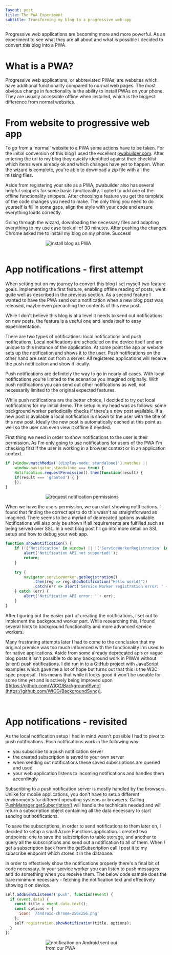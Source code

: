 ```yaml
---
layout: post
title: The PWA Experiment
subtitle: Transforming my blog to a progressive web app
---
```


Progressive web applications are becoming more and more powerful. As an experiment to see what they are all about and what is possible I decided to convert this blog into a PWA.

# What is a PWA?

Progressive web applications, or abbreviated PWAs, are websites which have additional functionality compared to normal web pages. The most obvious change in functionality is the ability to install PWAs on your phone. They are usually accessible offline when installed, which is the biggest difference from normal websites.

# From website to progressive web app

To go from a 'normal' website to a PWA some actions have to be taken. For the initial conversion of this blog I used the excellent [pwabuilder.com](https://www.pwabuilder.com). After entering the url to my blog they quickly identified against their checklist which items were already ok and which changes have yet to happen. When the wizard is complete, you're able to download a zip file with all the missing files.

Aside from registering your site as a PWA, pwabuilder also has several helpful snippets for some basic functionality. I opted to add one of the offline functionality snippets. After choosing a feature you get the template of the code changes you need to make. The only thing you need to do yourself is fill in some gaps, align the style with your code and ensure everything loads correctly.

Going through the wizard, downloading the necessary files and adapting everything to my use case took all of 30 minutes. After pushing the changes Chrome asked me to install my blog on my phone. Success!

<img src="/img/pwa-notification-install.png" title="install blog as PWA" style="max-width: 50%; display: block; margin-right: auto; margin-left: auto;" />

<br />

# App notifications - first attempt

When setting out on my journey to convert this blog I set myself two feature goals. Implementing the first feature, enabling offline reading of posts, went quite well as described in the previous section. As a second feature I wanted to have the PWA send out a notification when a new blog post was released, maybe even precaching the contents of this new post.

While I don't believe this blog is at a level it needs to send out notifications on new posts, the feature is a useful one and lends itself to easy experimentation.

There are two types of notifications: local notifications and push notifications. Local notifications are scheduled on the device itself and are unique to this instance of the application. At some point the app or website sets up the notification and shows it to the user. Push notifications on the other hand are sent out from a server. All registered applications will receive the push notification and show it locally.

Push notifications are definitely the way to go in nearly all cases. With local notifications you're limited to the scenarios you imagined originally. With push notifications you can send out other notifications as well, not necessarily limited to the original expected features.

While push notifications are the better choice, I decided to try out local notifications for my initial demo. The setup in my head was as follows: some background worker periodically checks if there's a new post available. If a new post is available a local notification is shown to the user with the title of this new post. Ideally the new post is automatically cached at this point as well so the user can even view it offline if needed.

First thing we need in order to show notifications to the user is their permission. As I'm only going to use notifications for users of the PWA I'm checking first if the user is working in a browser context or in an application context.

```javascript
if (window.matchMedia('(display-mode: standalone)').matches || 
    window.navigator.standalone === true) {
    Notification.requestPermission().then(function(result) {
    if(result === 'granted') { }
    });
}
```

<img src="/img/pwa-notification-permission.png" title="request notification permissions" style="max-width: 50%; display: block; margin-right: auto; margin-left: auto;" />

When we have the users permission, we can start showing notifications. I found that finding the correct api to do this wasn't as straightforward as imagined. There seems to be a myriad of deprecated options available. Notifications will also only be shown if all requirements are fulfilled such as being served over SSL. In a next blog post I'll go into more detail on SSL setup and how to debug your web app.

```javascript
function showNotification() {
    if (!('Notification' in window) || !('ServiceWorkerRegistration' in window)) {
        alert('Notification API not supported!');
        return;
    }
    
    try {
        navigator.serviceWorker.getRegistration()
            .then(reg => reg.showNotification("Hello world!"))
            .catch(err => alert('Service Worker registration error: ' + err));
    } catch (err) {
        alert('Notification API error: ' + err);
    }
}
```

After figuring out the easier part of creating the notifications, I set out to implement the background worker part. While researching this, I found several hints to background functionality and more advanced service workers.

Many frustrating attempts later I had to come to the conclusion that my original premise was too much influenced with the functionality I'm used to for native applications. Aside from some already deprecated apis or vague blog posts it isn't possible to do any background work in PWA's without (silent) push notifications. I did run in to a GitHub project with JavaScript examples which gave me a lot of hope but turns out that this is the W3C spec proposal. This means that while it looks good it won't be useable for some time yet and is actively being improved upon ([https://github.com/WICG/BackgroundSync](https://github.com/WICG/BackgroundSync)).

<br />

# App notifications - revisited

As the local notification setup I had in mind wasn't possible I had to pivot to push notifications. Push notifications work in the following way:

- you subscribe to a push notification server
- the created subscription is saved to your own server
- when sending out notifications these saved subscriptions are queried and used
- your web application listens to incoming notifications and handles them accordingly

Subscribing to a push notification server is mostly handled by the browsers. Unlike for mobile applications, you don't have to setup different environments for different operating systems or browsers. Calling [PushManager.getSubscription()](https://developer.mozilla.org/en-US/docs/Web/API/PushManager/getSubscription) will handle the technicals needed and will return a subscription object containing all the data necessary to start sending out notifications.

To save the subscriptions, in order to send notifications to them later on, I decided to setup a small Azure Functions application. I created two endpoints: one to save the subscription to table storage, and another to query all the subscriptions and send out a notification to all of them. When I get a subscription back from the getSubscription call I post it to my subscribe endpoint which stores it in the database.

In order to effectively show the notifications properly there's a final bit of code necessary. In your service worker you can listen to push messages and do something when you receive them. The below code sample does the bare minimum necessary - fetching the notification text and effectively showing it on device.

```javascript
self.addEventListener('push', function(event) {
  if (event.data) {
    const title = event.data.text();
    const options = {
      icon: '/android-chrome-256x256.png'
    };
    self.registration.showNotification(title, options);
  }
})
```

<img src="/img/pwa-notification.png" title="notification on Android sent out from our PWA" style="max-width: 50%; display: block; margin-right: auto; margin-left: auto;" />


<br />
<br />
